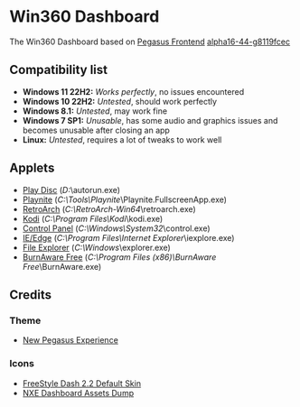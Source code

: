 # Win360 Dashboard
The Win360 Dashboard based on [Pegasus Frontend](https://pegasus-frontend.org/) [alpha16-44-g8119fcec](https://github.com/mmatyas/pegasus-frontend/releases/download/continuous/pegasus-fe_alpha16-44-g8119fcec_win-mingw-static.zip)
## Compatibility list
- **Windows 11 22H2:** *Works perfectly*, no issues encountered
- **Windows 10 22H2:** *Untested*, should work perfectly
- **Windows 8.1:** *Untested*, may work fine
- **Windows 7 SP1:** *Unusable*, has some audio and graphics issues and becomes unusable after closing an app
- **Linux:** *Untested*, requires a lot of tweaks to work well
## Applets
- [Play Disc]() (*D:*\autorun.exe)
- [Playnite](https://playnite.link/) (*C:\Tools\Playnite*\Playnite.FullscreenApp.exe)
- [RetroArch](https://www.retroarch.com/) (*C:\RetroArch-Win64*\retroarch.exe)
- [Kodi]() (*C:\Program Files\Kodi*\kodi.exe)
- [Control Panel]() (*C:\Windows\System32*\control.exe)
- [IE/Edge](https://www.microsoft.com/edge) (*C:\Program Files\Internet Explorer*\iexplore.exe)
- [File Explorer]() (*C:\Windows*\explorer.exe)
- [BurnAware Free](https://www.burnaware.com/download.html) (*C:\Program Files (x86)\BurnAware Free*\BurnAware.exe)
## Credits
### Theme
- [New Pegasus Experience](https://github.com/riquenunes/pegasus-theme-npe)
### Icons
- [FreeStyle Dash 2.2 Default Skin](https://digiex.net/threads/freestyle-dash-fsd-2-2-freestyle-dashboard-for-xbox-360-download-with-connectx.9773/)
- [NXE Dashboard Assets Dump](https://www.reddit.com/r/360hacks/comments/10ib3cn/rip_images_and_icons_from_nxe_dashboard/)
